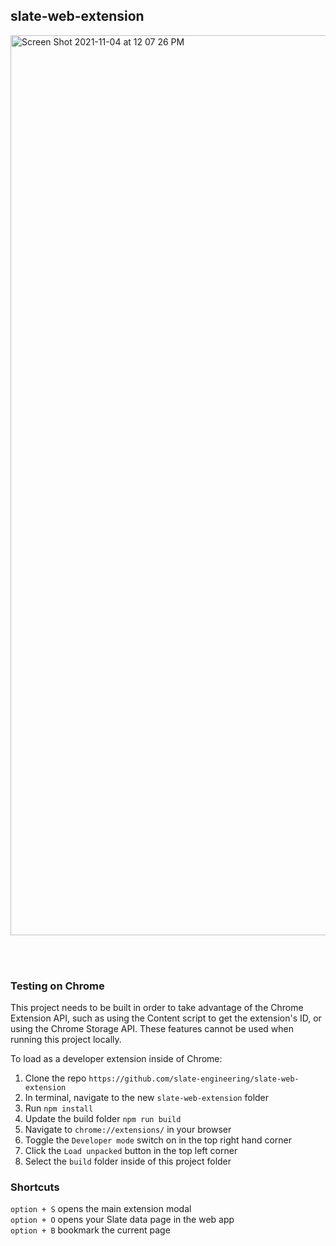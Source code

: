 ## slate-web-extension
<img width="1440" alt="Screen Shot 2021-11-04 at 12 07 26 PM" src="https://user-images.githubusercontent.com/60402678/140395348-5eb0074c-00ce-480a-ad0f-4297b9b9eccb.png">

<br><br>

### Testing on Chrome

This project needs to be built in order to take advantage of the Chrome Extension API, such as using the Content script to get the extension's ID, or using the Chrome Storage API. These features cannot be used when running this project locally.

To load as a developer extension inside of Chrome:

1. Clone the repo `https://github.com/slate-engineering/slate-web-extension` <br >
2. In terminal, navigate to the new `slate-web-extension` folder <br >
3. Run `npm install` <br >
4. Update the build folder `npm run build` <br >
5. Navigate to `chrome://extensions/` in your browser <br>
6. Toggle the `Developer mode` switch on in the top right hand corner <br>
7. Click the `Load unpacked` button in the top left corner <br>
8. Select the `build` folder inside of this project folder <br>

### Shortcuts
`option + S` opens the main extension modal <br>
`option + O` opens your Slate data page in the web app <br>
`option + B` bookmark the current page
